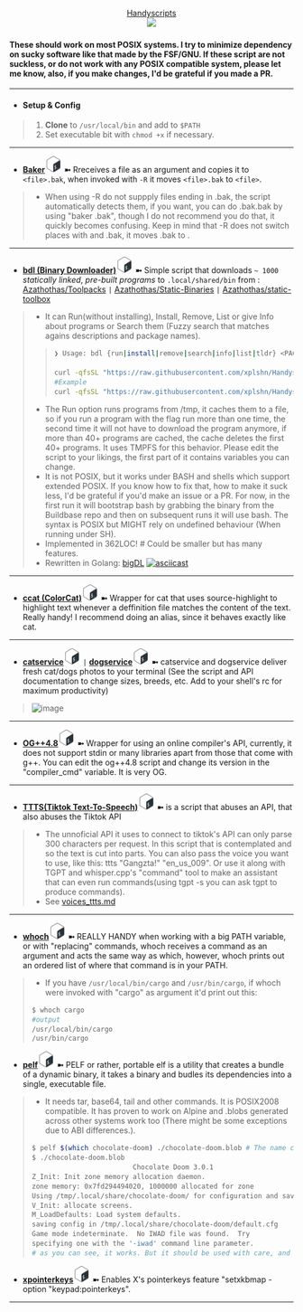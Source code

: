 
<p align="center">
    <a href="https://github.com/xplshn/Handyscripts">Handyscripts</a>
  <br>
  <img src="https://github.com/xplshn/Handyscripts/assets/58171889/8f887560-c782-4060-af7c-48072733d86b" width="200" />
</p>


#### These should work on most POSIX systems. I try to minimize dependency on sucky software like that made by the FSF/GNU. If these script are not suckless, or do not work with any POSIX compatible system, please let me know, also, if you make changes, I'd be grateful if you made a PR.
---
- #### Setup & Config
> 1. **Clone** to `/usr/local/bin` and add to `$PATH`
> 2. Set executable bit with `chmod +x` if necessary.
---
- [**Baker**<img src="https://raw.githubusercontent.com/devicons/devicon/master/icons/bash/bash-original.svg" width="30" height="30">](https://github.com/xplshn/Handyscripts/blob/main/baker) **➼** Rreceives a file as an argument and copies it to `<file>.bak`, when invoked with `-R` it moves `<file>.bak` to `<file>`.
> - When using -R do not suppply files ending in .bak, the script automatically detects them, if you want, you can do .bak.bak by using "baker <file>.bak", though I do not recommend you do that, it quickly becomes confusing. Keep in mind that -R does not switch places with <file> and <file>.bak, it moves <file>.bak to <file>.
---
- [**bdl (Binary Downloader)**<img src="https://raw.githubusercontent.com/devicons/devicon/master/icons/bash/bash-original.svg" width="30" height="30">](https://github.com/xplshn/Handyscripts/blob/main/ccat) **➼** Simple script that downloads `~ 1000` *statically linked*, *pre-built programs* to `.local/shared/bin` from : [Azathothas/Toolpacks](https://github.com/Azathothas/Toolpacks) `|` [Azathothas/Static-Binaries](https://github.com/Azathothas/Static-Binaries) `|` [Azathothas/static-toolbox](https://github.com/Azathothas/static-toolbox)
> - It can Run(without installing), Install, Remove, List or give Info about programs or Search them (Fuzzy search that matches agains descriptions and package names).
> > ```bash
> > ❯ Usage: bdl {run|install|remove|search|info|list|tldr} <PACKAGE_NAME>
> > 
> > curl -qfsSL "https://raw.githubusercontent.com/xplshn/Handyscripts/main/bdl" | bash -s -- {OPTIONS_HERE}
> > #Example
> > curl -qfsSL "https://raw.githubusercontent.com/xplshn/Handyscripts/main/bdl" | bash -s --  run neofetch
> > ```
> - The Run option runs programs from /tmp, it caches them to a file, so if you run a program with the flag run more than one time, the second time it will not have to download the program anymore, if more than 40+ programs are cached, the cache deletes the first 40+ programs. It uses TMPFS for this behavior. Please edit the script to your likings, the first part of it contains variables you can change.
> - It is not POSIX, but it works under BASH and shells which support extended POSIX. If you know how to fix that, how to make it suck less, I'd be grateful if you'd make an issue or a PR. For now, in the first run it will bootstrap bash by grabbing the binary from the Buildbase repo and then on subsequent runs it will use bash. The syntax is POSIX but MIGHT rely on undefined behaviour (When running under SH).
> - Implemented in 362LOC! # Could be smaller but has many features.
> - Rewritten in Golang: [bigDL](https://github.com/xplshn/bigdl)
[![asciicast](https://asciinema.org/a/FzUYlDLumlbv3vYWjAa1BmYBx.svg)](https://asciinema.org/a/FzUYlDLumlbv3vYWjAa1BmYBx)
---
- [**ccat (ColorCat)**<img src="https://raw.githubusercontent.com/devicons/devicon/master/icons/bash/bash-original.svg" width="30" height="30">](https://github.com/xplshn/Handyscripts/blob/main/ccat) **➼** Wrapper for cat that uses source-highlight to highlight text whenever a deffinition file matches the content of the text. Really handy! I recommend doing an alias, since it behaves exactly like cat.
---
- [**catservice**<img src="https://raw.githubusercontent.com/devicons/devicon/master/icons/bash/bash-original.svg" width="30" height="30">](https://github.com/xplshn/Handyscripts/blob/main/catservice) `|` [**dogservice**<img src="https://raw.githubusercontent.com/devicons/devicon/master/icons/bash/bash-original.svg" width="30" height="30">](https://github.com/xplshn/Handyscripts/blob/main/dogservice) **➼** catservice and dogservice deliver fresh cat/dogs photos to your terminal (See the script and API documentation to change sizes, breeds, etc. Add to your shell's rc for maximum productivity)
> ![image](https://github.com/xplshn/Handyscripts/assets/114888778/442b2ff0-ec1a-49eb-abf4-9eef15ecfcd0)
---
- [**OG++4.8**<img src="https://raw.githubusercontent.com/devicons/devicon/master/icons/bash/bash-original.svg" width="30" height="30">](https://github.com/xplshn/Handyscripts/blob/main/og%2B%2B4.8) **➼** Wrapper for using an online compiler's API, currently, it does not support stdin or many libraries apart from those that come with g++. You can edit the og++4.8 script and change its version in the "compiler_cmd" variable. It is very OG.
---
- [**TTTS(Tiktok Text-To-Speech)**<img src="https://raw.githubusercontent.com/devicons/devicon/master/icons/bash/bash-original.svg" width="30" height="30">](https://github.com/xplshn/Handyscripts/blob/main/ttts) **➼** is a script that abuses an API, that also abuses the Tiktok API
> - The unnoficial API it uses to connect to tiktok's API can only parse 300 characters per request. In this script that is contemplated and so the text is cut into parts. You can also pass the voice you want to use, like this: ttts "Gangzta!" "en_us_009". Or use it along with TGPT and whisper.cpp's "command" tool to make an assistant that can even run commands(using tgpt -s you can ask tgpt to produce commands).
> - See [voices_ttts.md](https://github.com/xplshn/Handyscripts/blob/main/voices_ttts.md)
---
- [**whoch**<img src="https://raw.githubusercontent.com/devicons/devicon/master/icons/bash/bash-original.svg" width="30" height="30">](https://github.com/xplshn/Handyscripts/blob/main/whoch) **➼** REALLY HANDY when working with a big PATH variable, or with "replacing" commands, whoch receives a command as an argument and acts the same way as which, however, whoch prints out an ordered list of where that command is in your PATH.
> - If you have `/usr/local/bin/cargo` and `/usr/bin/cargo`, if whoch were invoked with "cargo" as argument it'd print out this:
> ```bash
> $ whoch cargo
> #output
> /usr/local/bin/cargo
> /usr/bin/cargo
> ```
- [**pelf**<img src="https://raw.githubusercontent.com/devicons/devicon/master/icons/bash/bash-original.svg" width="30" height="30">](https://github.com/xplshn/Handyscripts/blob/main/pelf) **➼** PELF or rather, portable elf is a utility that creates a bundle of a dynamic binary, it takes a binary and budles its dependencies into a single, executable file.
> - It needs tar, base64, tail and other commands. It is POSIX2008 compatible. It has proven to work on Alpine and .blobs generated across other systems work too (There might be some exceptions due to ABI differences.).
> ```sh
> $ pelf $(which chocolate-doom) ./chocolate-doom.blob # The name can not be set arbitrarily.
> $ ./chocolate-doom.blob
>                          Chocolate Doom 3.0.1
> Z_Init: Init zone memory allocation daemon. 
> zone memory: 0x7fd294494020, 1000000 allocated for zone
> Using /tmp/.local/share/chocolate-doom/ for configuration and saves
> V_Init: allocate screens.
> M_LoadDefaults: Load system defaults.
> saving config in /tmp/.local/share/chocolate-doom/default.cfg
> Game mode indeterminate.  No IWAD file was found.  Try
> specifying one with the '-iwad' command line parameter.
> # as you can see, it works. But it should be used with care, and not everything will work, it is a janky thing to do anyways, best bet is to recompile your things as static binaries
> ```
- [**xpointerkeys**<img src="https://raw.githubusercontent.com/devicons/devicon/master/icons/bash/bash-original.svg" width="30" height="30">](https://github.com/xplshn/Handyscripts/blob/main/xpointerkeys) **➼** Enables X's pointerkeys feature "setxkbmap -option "keypad:pointerkeys".
---
